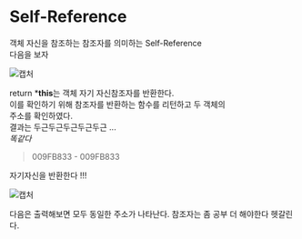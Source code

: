 # Self-Reference

객체 자신을 참조하는 참조자를 의미하는 Self-Reference </br>
다음을 보자 </br>

![캡처](https://user-images.githubusercontent.com/43857226/68923383-89c9ae80-07c1-11ea-89d5-e759a621b104.PNG)</br>

return ***this**는 객체 자기 자신참조자를 반환한다. </br>
이를 확인하기 위해 참조자를 반환하는 함수를 리턴하고 두 객체의 </br>
주소를 확인하였다. </br>
결과는 두근두근두근두근두근 ...</br>
*똑같다*

> 009FB833 - 009FB833 </br>

자기자신을 반환한다 !!! </br>

![캡처](https://user-images.githubusercontent.com/43857226/68922576-5ede5b00-07bf-11ea-9d94-439a070e4bad.PNG) </br>

다음은 출력해보면 모두 동일한 주소가 나타난다. 참조자는 좀 공부 더 해야한다 헷갈린다. </br>

